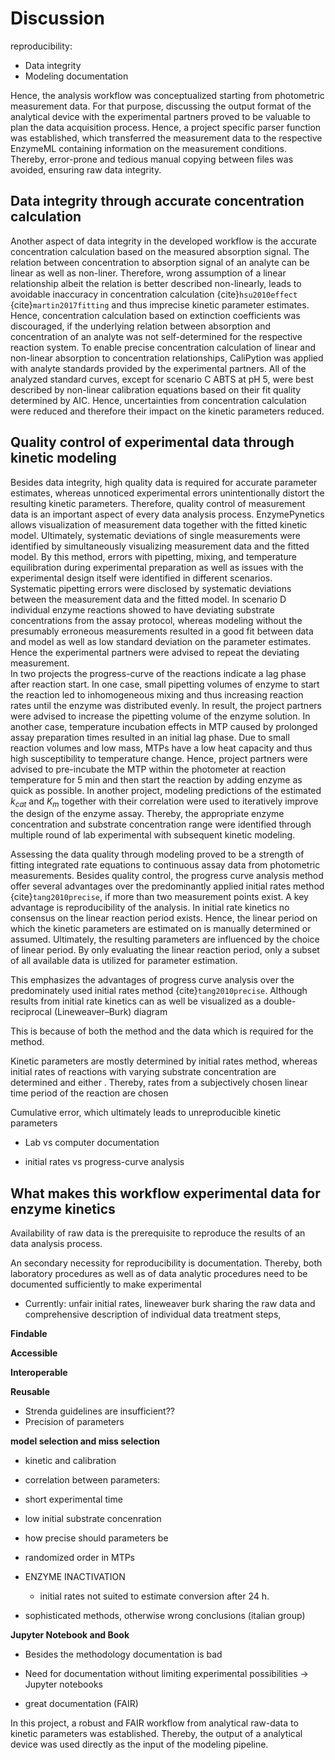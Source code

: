 # Discussion

reproducibility:

- Data integrity
- Modeling documentation

Hence, the analysis workflow was conceptualized starting from photometric measurement data. For that purpose, discussing the output format of the analytical device with the experimental partners proved to be valuable to plan the data acquisition process. Hence, a project specific parser function was established, which transferred the measurement data to the respective EnzymeML containing information on the measurement conditions. Thereby, error-prone and tedious manual copying between files was avoided, ensuring raw data integrity.

## Data integrity through accurate concentration calculation

Another aspect of data integrity in the developed workflow is the accurate concentration calculation based on the measured absorption signal. The relation between concentration to absorption signal of an analyte can be linear as well as non-liner. Therefore, wrong assumption of a linear relationship albeit the relation is better described non-linearly, leads to avoidable inaccuracy in concentration calculation {cite}`hsu2010effect` {cite}`martin2017fitting` and thus imprecise kinetic parameter estimates.
Hence, concentration calculation based on extinction coefficients was discouraged, if the underlying relation between absorption and concentration of an analyte was not self-determined for the respective reaction system.
To enable precise concentration calculation of linear and non-linear absorption to concentration relationships, CaliPytion was applied with analyte standards provided by the experimental partners.
All of the analyzed standard curves, except for scenario C ABTS at pH 5, were best described by non-linear calibration equations based on their fit quality determined by AIC. Hence, uncertainties from concentration calculation were reduced and therefore their impact on the kinetic parameters reduced.

## Quality control of experimental data through kinetic modeling

Besides data integrity, high quality data is required for accurate parameter estimates, whereas unnoticed experimental errors unintentionally distort the resulting kinetic parameters. Therefore, quality control of measurement data is an important aspect of every data analysis process. EnzymePynetics allows visualization of measurement data together with the fitted kinetic model. Ultimately, systematic deviations of single measurements were identified by simultaneously visualizing measurement data and the fitted model.
By this method, errors with pipetting, mixing, and temperature equilibration during experimental preparation as well as issues with the experimental design itself were identified in different scenarios.  
Systematic pipetting errors were disclosed by systematic deviations between the measurement data and the fitted model.
In scenario D individual enzyme reactions showed to have deviating substrate concentrations from the assay protocol, whereas modeling without the presumably erroneous measurements resulted in a good fit between data and model as well as low standard deviation on the parameter estimates. Hence the experimental partners were advised to repeat the deviating measurement.  
In two projects the progress-curve of the reactions indicate a lag phase after reaction start. In one case, small pipetting volumes of enzyme to start the reaction led to inhomogeneous mixing and thus increasing reaction rates until the enzyme was distributed evenly. In result, the project partners were advised to increase the pipetting volume of the enzyme solution.
In another case, temperature incubation effects in MTP caused by prolonged assay preparation times resulted in an initial lag phase. Due to small reaction volumes and low mass, MTPs have a low heat capacity and thus high susceptibility to temperature change. Hence, project partners were advised to pre-incubate the MTP within the photometer at reaction temperature for 5 min and then start the reaction by adding enzyme as quick as possible.
In another project, modeling predictions of the estimated $k_{cat}$ and $K_{m}$ together with their correlation were used to iteratively improve the design of the enzyme assay. Thereby, the appropriate enzyme concentration and substrate concentration range were identified through multiple round of lab experimental with subsequent kinetic modeling.

Assessing the data quality through modeling proved to be a strength of fitting integrated rate equations to continuous assay data from photometric measurements. Besides quality control, the progress curve analysis method offer several advantages over the predominantly applied initial rates method {cite}`tang2010precise`, if more than two measurement points exist. A key advantage is reproducibility of the analysis. In initial rate kinetics no consensus on the linear reaction period exists. Hence, the linear period on which the kinetic parameters are estimated on is manually determined or assumed. Ultimately, the resulting parameters are influenced by the choice of linear period. By only evaluating the linear reaction period, only a subset of all available data is utilized for parameter estimation.

This emphasizes the advantages of progress curve analysis over the predominately used initial rates method {cite}`tang2010precise`. Although results from initial rate kinetics can as well be visualized as a double-reciprocal (Lineweaver–Burk) diagram

This is because of both the method and the data which is required for the method.

Kinetic parameters are mostly determined by initial rates method, whereas initial rates of reactions with varying substrate concentration are determined and either . Thereby, rates from a subjectively chosen linear time period of the reaction are chosen

Cumulative error, which ultimately leads to unreproducible kinetic parameters

- Lab vs computer documentation

- initial rates vs progress-curve analysis

## What makes this workflow experimental data for enzyme kinetics

Availability of raw data is the prerequisite to reproduce the results of an data analysis process.

An secondary necessity for reproducibility is documentation. Thereby, both laboratory procedures as well as of data analytic procedures need to be documented sufficiently to make experimental

- Currently: unfair initial rates, lineweaver burk
  sharing the raw data and comprehensive description of individual data treatment steps,

**Findable**

**Accessible**

**Interoperable**

**Reusable**

- Strenda guidelines are insufficient??
- Precision of parameters

**model selection and miss selection**

- kinetic and calibration
- correlation between parameters:
- short experimental time
- low initial substrate concenration

- how precise should parameters be
- randomized order in MTPs
- ENZYME INACTIVATION

  - initial rates not suited to estimate conversion after 24 h.

- sophisticated methods, otherwise wrong conclusions (italian group)

**Jupyter Notebook and Book**

- Besides the methodology documentation is bad

- Need for documentation without limiting experimental possibilities -> Jupyter notebooks
- great documentation (FAIR)

In this project, a robust and FAIR workflow from analytical raw-data to kinetic parameters was established. Thereby, the output of a analytical device was used directly as the input of the modeling pipeline.

